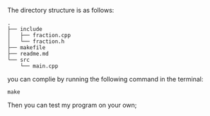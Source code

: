 The directory structure is as follows:
```
.
├── include
│   ├── fraction.cpp
│   └── fraction.h
├── makefile
├── readme.md
└── src
    └── main.cpp
```

you can complie by running the following command in the terminal:
```
make
```
Then you can test my program on your own;
